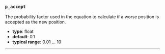 ### `p_accept`

The probability factor used in the equation to calculate if a worse position is accepted as the new position.

  - **type**: float
  - **default**: 0.1
  - **typical range**: 0.01 ... 10

---
